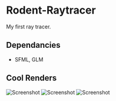 # Rodent-Raytracer
My first ray tracer.

## Dependancies
- SFML, GLM
   
## Cool Renders
![Screenshot](https://cdn.discordapp.com/attachments/850598183481507871/1145061983369035887/render_2105.818848s_hash8122804.png)
![Screenshot](https://cdn.discordapp.com/attachments/850598183481507871/1145061982999941170/render_1018.356934s_hash13629684.png)
![Screenshot](https://cdn.discordapp.com/attachments/850598183481507871/1145061982572134411/render_136.738083s_hash10091244.png)
